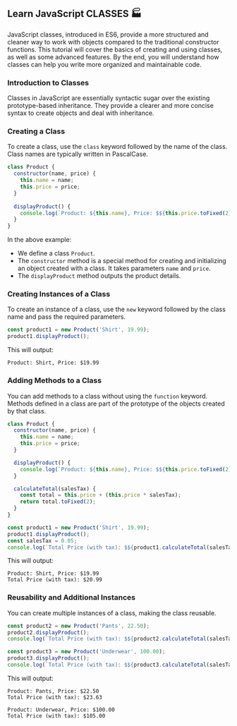 ## Learn JavaScript CLASSES  🏭

JavaScript classes, introduced in ES6, provide a more structured and cleaner way to work with objects compared to the traditional constructor functions. This tutorial will cover the basics of creating and using classes, as well as some advanced features. By the end, you will understand how classes can help you write more organized and maintainable code.

### Introduction to Classes

Classes in JavaScript are essentially syntactic sugar over the existing prototype-based inheritance. They provide a clearer and more concise syntax to create objects and deal with inheritance.

### Creating a Class

To create a class, use the `class` keyword followed by the name of the class. Class names are typically written in PascalCase.

```javascript
class Product {
  constructor(name, price) {
    this.name = name;
    this.price = price;
  }
  
  displayProduct() {
    console.log(`Product: ${this.name}, Price: $${this.price.toFixed(2)}`);
  }
}
```

In the above example:
- We define a class `Product`.
- The `constructor` method is a special method for creating and initializing an object created with a class. It takes parameters `name` and `price`.
- The `displayProduct` method outputs the product details.

### Creating Instances of a Class

To create an instance of a class, use the `new` keyword followed by the class name and pass the required parameters.

```javascript
const product1 = new Product('Shirt', 19.99);
product1.displayProduct();
```

This will output:
```
Product: Shirt, Price: $19.99
```

### Adding Methods to a Class

You can add methods to a class without using the `function` keyword. Methods defined in a class are part of the prototype of the objects created by that class.

```javascript
class Product {
  constructor(name, price) {
    this.name = name;
    this.price = price;
  }

  displayProduct() {
    console.log(`Product: ${this.name}, Price: $${this.price.toFixed(2)}`);
  }

  calculateTotal(salesTax) {
    const total = this.price + (this.price * salesTax);
    return total.toFixed(2);
  }
}

const product1 = new Product('Shirt', 19.99);
product1.displayProduct();
const salesTax = 0.05;
console.log(`Total Price (with tax): $${product1.calculateTotal(salesTax)}`);
```

This will output:
```
Product: Shirt, Price: $19.99
Total Price (with tax): $20.99
```

### Reusability and Additional Instances

You can create multiple instances of a class, making the class reusable.

```javascript
const product2 = new Product('Pants', 22.50);
product2.displayProduct();
console.log(`Total Price (with tax): $${product2.calculateTotal(salesTax)}`);

const product3 = new Product('Underwear', 100.00);
product3.displayProduct();
console.log(`Total Price (with tax): $${product3.calculateTotal(salesTax)}`);
```

This will output:
```
Product: Pants, Price: $22.50
Total Price (with tax): $23.63

Product: Underwear, Price: $100.00
Total Price (with tax): $105.00
```

